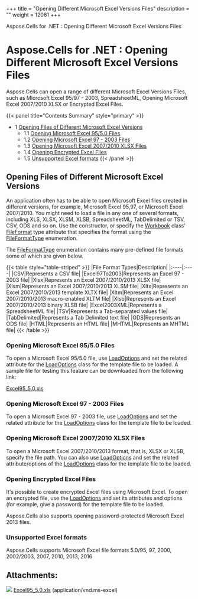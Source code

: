 +++
title = "Opening Different Microsoft Excel Versions Files" 
description = "" 
weight = 12061 
+++

Aspose.Cells for .NET : Opening Different Microsoft Excel Versions Files  

# Aspose.Cells for .NET : Opening Different Microsoft Excel Versions Files


Aspose.Cells can open a range of different Microsoft Excel Versions Files, such as Microsoft Excel 95/97 - 2003, SpreadsheetML, Opening Microsoft Excel 2007/2010 XLSX or Encrypted Excel Files.

{{< panel title="Contents Summary" style="primary" >}}
*   1 [Opening Files of Different Microsoft Excel Versions](#OpeningDifferentMicrosoftExcelVersionsFiles-OpeningFilesofDifferentMicrosoftExcelVersions)
    *   1.1 [Opening Microsoft Excel 95/5.0 Files](#OpeningDifferentMicrosoftExcelVersionsFiles-OpeningMicrosoftExcel95/5.0Files)
    *   1.2 [Opening Microsoft Excel 97 - 2003 Files](#OpeningDifferentMicrosoftExcelVersionsFiles-OpeningMicrosoftExcel97-2003Files)
    *   1.3 [Opening Microsoft Excel 2007/2010 XLSX Files](#OpeningDifferentMicrosoftExcelVersionsFiles-OpeningMicrosoftExcel2007/2010XLSXFiles)
    *   1.4 [Opening Encrypted Excel Files](#OpeningDifferentMicrosoftExcelVersionsFiles-OpeningEncryptedExcelFiles)
    *   1.5 [Unsupported Excel formats](#OpeningDifferentMicrosoftExcelVersionsFiles-UnsupportedExcelformats)
{{< /panel >}}
 

## Opening Files of Different Microsoft Excel Versions

An application often has to be able to open Microsoft Excel files created in different versions, for example, Microsoft Excel 95,97, or Microsoft Excel 2007/2010. You might need to load a file in any one of several formats, including XLS, XLSX, XLSM, XLSB, SpreadsheetML, TabDelimited or TSV, CSV, ODS and so on. Use the constructor, or specify the [Workbook](https://apireference.aspose.com/net/cells/aspose.cells/workbook) class' [FileFormat](https://apireference.aspose.com/net/cells/aspose.cells/workbook/properties/fileformat) type attribute that specifies the format using the [FileFormatType](https://apireference.aspose.com/net/cells/aspose.cells/fileformattype) enumeration.

The [FileFormatType](https://apireference.aspose.com/net/cells/aspose.cells/fileformattype) enumeration contains many pre-defined file formats some of which are given below.

{{< table style="table-striped" >}}
|File Format Types|Description|
|:----|:----|
|CSV|Represents a CSV file|
|Excel97To2003|Represents an Excel 97 - 2003 file|
|Xlsx|Represents an Excel 2007/2010/2013 XLSX file|
|Xlsm|Represents an Excel 2007/2010/2013 XLSM file|
|Xltx|Represents an Excel 2007/2010/2013 template XLTX file|
|Xltm|Represents an Excel 2007/2010/2013 macro-enabled XLTM file|
|Xlsb|Represents an Excel 2007/2010/2013 binary XLSB file|
|Excel2003XML|Represents a SpreadsheetML file|
|TSV|Represents a Tab-separated values file|
|TabDelimited|Represents a Tab Delimited text file|
|ODS|Represents an ODS file|
|HTML|Represents an HTML file|
|MHTML|Represents an MHTML file|
{{< /table >}}

### Opening Microsoft Excel 95/5.0 Files

To open a Microsoft Excel 95/5.0 file, use [LoadOptions](https://apireference.aspose.com/net/cells/aspose.cells/loadoptions) and set the related attribute for the [LoadOptions](https://apireference.aspose.com/net/cells/aspose.cells/loadoptions) class for the template file to be loaded. A sample file for testing this feature can be downloaded from the following link:

[Excel95\_5.0.xls](https://docs2.aspose.com/cells/net/attachments/5013531/81920920.xls)

### Opening Microsoft Excel 97 - 2003 Files

To open a Microsoft Excel 97 - 2003 file, use [LoadOptions](https://apireference.aspose.com/net/cells/aspose.cells/loadoptions) and set the related attribute for the [LoadOptions](https://apireference.aspose.com/net/cells/aspose.cells/loadoptions) class for the template file to be loaded.

### Opening Microsoft Excel 2007/2010 XLSX Files

To open a Microsoft Excel 2007/2010/2013 format, that is, XLSX or XLSB, specify the file path. You can also use [LoadOptions](https://apireference.aspose.com/net/cells/aspose.cells/loadoptions) and set the related attribute/options of the [LoadOptions](https://apireference.aspose.com/net/cells/aspose.cells/loadoptions) class for the template file to be loaded.

### Opening Encrypted Excel Files

It's possible to create encrypted Excel files using Microsoft Excel. To open an encrypted file, use the [LoadOptions](https://apireference.aspose.com/net/cells/aspose.cells/loadoptions) and set its attributes and options (for example, give a password) for the template file to be loaded.

  
Aspose.Cells also supports opening password-protected Microsoft Excel 2013 files.

### Unsupported Excel formats

Aspose.Cells supports Microsoft Excel file formats 5.0/95, 97, 2000, 2002/2003, 2007, 2010, 2013, 2016

## Attachments:

![](https://docs2.aspose.com/cells/net/images/icons/bullet_blue.gif) [Excel95\_5.0.xls](https://docs2.aspose.com/cells/net/attachments/5013531/81920920.xls) (application/vnd.ms-excel)  

